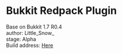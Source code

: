 # Bukkit Redpack Plugin
<html>
<body>
Base on Bukkit 1.7 R0.4</br>
author: Little_Snow_</br>
stage: Alpha</br>
Build address: <a href="http://www.hhxcmc.com:8080/job/Redpack">Here</a>
</html>
<body>
